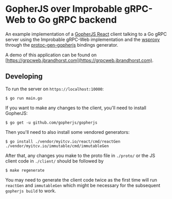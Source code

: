 # GopherJS over Improbable gRPC-Web to Go gRPC backend
An example implementation of a
[GopherJS React](https://myitcv.io/react)
client talking to a Go gRPC server using the Improbable gRPC-Web implementation and
the [wsproxy](https://github.com/johanbrandhorst/protobuf/tree/master/wsproxy)
through the
[protoc-gen-gopherjs](https://github.com/johanbrandhorst/protobuf/tree/master/protoc-gen-gopherjs)
bindings generator.

A demo of this application can be found on
[https://grpcweb.jbrandhorst.com](https://grpcweb.jbrandhorst.com).

## Developing
To run the server on `https://localhost:10000`:

```
$ go run main.go
```

If you want to make any changes to the client, you'll need to install GopherJS:

```
$ go get -u github.com/gopherjs/gopherjs
```

Then you'll need to also install some vendored generators:

```
$ go install ./vendor/myitcv.io/react/cmd/reactGen ./vendor/myitcv.io/immutable/cmd/immutableGen
```

After that, any changes you make to the proto file in `./proto/` or the JS client code
in `./client/` should be followed by

```
$ make regenerate
```

You may need to generate the client code twice as the first time will run `reactGen` and
`immutableGen` which might be necessary for the subsequent `gopherjs build` to work.
